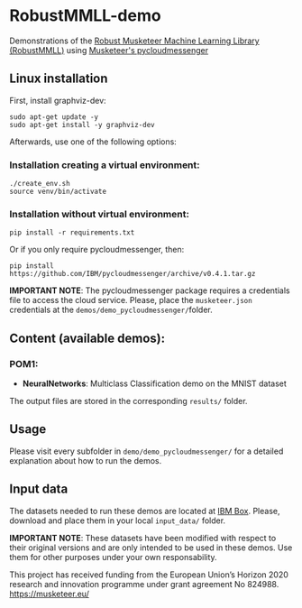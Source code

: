# RobustMMLL-demo

Demonstrations of the [Robust Musketeer Machine Learning Library (RobustMMLL)](https://github.com/Musketeer-H2020/RobustMMLL) using [Musketeer's pycloudmessenger](https://github.com/IBM/pycloudmessenger/)

## Linux installation

First, install graphviz-dev:
```
sudo apt-get update -y
sudo apt-get install -y graphviz-dev
```

Afterwards, use one of the following options:

### Installation creating a virtual environment:
```
./create_env.sh
source venv/bin/activate
```

### Installation without virtual environment:

`pip install -r requirements.txt`

Or if you only require pycloudmessenger, then:

`pip install https://github.com/IBM/pycloudmessenger/archive/v0.4.1.tar.gz`


**IMPORTANT NOTE**: The pycloudmessenger package requires a credentials file to access the cloud service. Please, place the `musketeer.json` credentials at the `demos/demo_pycloudmessenger/`folder.

## Content (available demos):

### POM1:

* **NeuralNetworks**: Multiclass Classification demo on the MNIST dataset


The output files are stored in the corresponding `results/` folder.

## Usage

Please visit every subfolder in `demo/demo_pycloudmessenger/` for a detailed explanation about how to run the demos.

## Input data

The datasets needed to run these demos are located at [IBM Box](https://ibm.box.com/s/l8yzdbdb40j499o513hygx5q85xyoz6v). Please, download and place them in your local `input_data/` folder. 

**IMPORTANT NOTE**: These datasets have been modified with respect to their original versions and are only intended to be used in these demos. Use them for other purposes under your own responsability.


This project has received funding from the European Union’s Horizon 2020 research and innovation programme under grant agreement No 824988. https://musketeer.eu/
